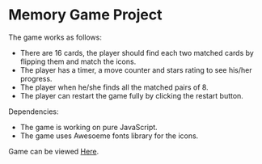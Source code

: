# Memory Game Project
The game works as follows:
- There are 16 cards, the player should find each two matched cards by flipping them and match the icons.
- The player has a timer, a move counter and stars rating to see his/her progress.
- The player when he/she finds all the matched pairs of 8.
- The player can restart the game fully by clicking the restart button.

Dependencies:
- The game is working on pure JavaScript.
- The game uses Awesoeme fonts library for the icons.
    
Game can be viewed [Here](https://abdul-al5aldi.github.io/FEND_2/).